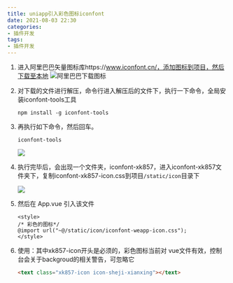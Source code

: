 ```yaml
---
title: uniapp引入彩色图标iconfont
date: 2021-08-03 22:30
categories:
- 插件开发
tags:
- 插件开发
---
```


1. 进入阿里巴巴矢量图标库https://www.iconfont.cn/，添加图标到项目，然后下载至本地
![阿里巴巴下载图标](https://oss.xk857.com/images/20220803/9186e35bc84f4fcca798aa28002c3200.png)

2. 对下载的文件进行解压，命令行进入解压后的文件下，执行一下命令，全局安装iconfont-tools工具
    ```shell
    npm install -g iconfont-tools
    ```

3. 再执行如下命令，然后回车。
   ```shell
   iconfont-tools 
   ```

   ![](https://oss.xk857.com/images/20220803/3aa40f56f27c4b8e81df6b55c01fee33.png)

4. 执行完毕后，会出现一个文件夹，iconfont-xk857，进入iconfont-xk857文件夹下，复制iconfont-xk857-icon.css到项目`/static/icon`目录下

   ![](https://oss.xk857.com/images/20220803/3b30b1eda7c84661b3fe32dd96e24320.png)

5. 然后在 App.vue 引入该文件
   ```vue
   <style>
   /* 彩色的图标*/
   @import url("~@/static/icon/iconfont-weapp-icon.css");
   </style>
   ```

6. 使用：其中xk857-icon开头是必须的，彩色图标当前对 vue文件有效，控制台会关于backgroud的相关警告，可忽略它
   ```html
   <text class="xk857-icon icon-sheji-xianxing"></text>
   ```
